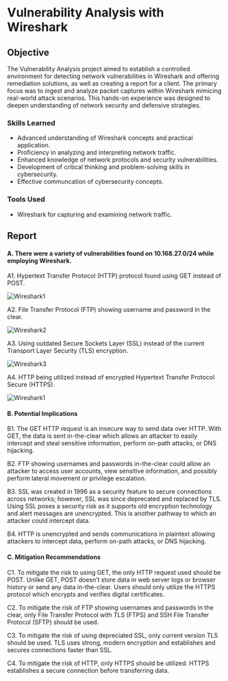# Vulnerability Analysis with Wireshark

## Objective

The Vulnerability Analysis project aimed to establish a controlled environment for detecting network vulnerabilities in Wireshark and offering remediation solutions, as well as creating a report for a client. The primary focus was to ingest and analyze packet captures within Wireshark mimicing real-world attack scenarios. This hands-on experience was designed to deepen understanding of network security and defensive strategies.

### Skills Learned

- Advanced understanding of Wireshark concepts and practical application.
- Proficiency in analyzing and interpreting network traffic.
- Enhanced knowledge of network protocols and security vulnerabilities.
- Development of critical thinking and problem-solving skills in cybersecurity.
- Effective communcation of cybersecurity concepts.

### Tools Used

- Wireshark for capturing and examining network traffic.

## Report

#### A.	There were a variety of vulnerabilities found on 10.168.27.0/24 while employing Wireshark. 



A1. Hypertext Transfer Protocol (HTTP) protocol found using GET instead of POST. 

![Wireshark1](https://github.com/CaiBytes/Identify-and-Remediate-Vulnerabilities-w-Wireshark/assets/160355470/ff3c59e2-8fbc-4f2b-8464-bd19dac8bcf1)

A2. File Transfer Protocol (FTP) showing username and password in the clear. 

![Wireshark2](https://github.com/CaiBytes/Identify-and-Remediate-Vulnerabilities-w-Wireshark/assets/160355470/14803ff3-731c-45db-9366-df13e06a9df4)

A3. Using outdated Secure Sockets Layer (SSL) instead of the current Transport Layer Security (TLS) encryption.

![Wireshark3](https://github.com/CaiBytes/Identify-and-Remediate-Vulnerabilities-w-Wireshark/assets/160355470/275c6dc9-4023-47aa-a0f2-d2aa26b3344f)


A4. HTTP being utilized instead of encrypted Hypertext Transfer Protocol Secure (HTTPS).

![Wireshark1](https://github.com/CaiBytes/Identify-and-Remediate-Vulnerabilities-w-Wireshark/assets/160355470/24b22942-d1d0-4469-8fbe-46fb6354fea3)


#### B.	Potential Implications
B1. The GET HTTP request is an insecure way to send data over HTTP. With GET, the data is sent in-the-clear which allows an attacker to easily intercept and steal sensitive information, perform on-path attacks, or DNS hijacking. 

B2. FTP showing usernames and passwords in-the-clear could allow an attacker to access user accounts, view sensitive information, and possibly perform lateral movement or privilege escalation. 

B3. SSL was created in 1996 as a security feature to secure connections across networks; however, SSL was since deprecated and replaced by TLS. Using SSL poses a security risk as it supports old encryption technology and alert messages are unencrypted. This is another pathway to which an attacker could intercept data. 

B4. HTTP is unencrypted and sends communications in plaintext allowing attackers to intercept data, perform on-path attacks, or DNS hijacking.

#### C.	Mitigation Recommendations

C1.   To mitigate the risk to using GET, the only HTTP request used should be POST. Unlike GET, POST doesn’t store data in web server logs or browser history or send any data in-the-clear. Users should only utilize the HTTPS protocol which encrypts and verifies digital certificates. 

C2.  To mitigate the risk of FTP showing usernames and passwords in the clear, only File Transfer Protocol with TLS (FTPS) and SSH File Transfer Protocol (SFTP) should be used.

C3.  To mitigate the risk of using depreciated SSL, only current version TLS should be used. TLS uses strong, modern encryption and establishes and secures connections faster than SSL. 

C4. To mitigate the risk of HTTP, only HTTPS should be utilized. HTTPS establishes a secure connection before transferring data. 


